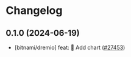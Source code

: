 # Changelog

## 0.1.0 (2024-06-19)

* [bitnami/dremio] feat: :tada: Add chart ([#27453](https://github.com/bitnami/charts/pull/27453))
